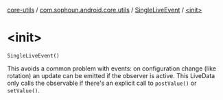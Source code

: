 [core-utils](../../index.md) / [com.sophoun.android.core.utils](../index.md) / [SingleLiveEvent](index.md) / [&lt;init&gt;](./-init-.md)

# &lt;init&gt;

`SingleLiveEvent()`

This avoids a common problem with events: on configuration change (like rotation) an update
can be emitted if the observer is active. This LiveData only calls the observable if there's an
explicit call to `postValue()` or `setValue()`.

